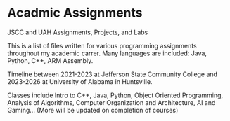 # Acadmic Assignments
JSCC and UAH Assignments, Projects, and Labs

This is a list of files written for various programming assignments throughout my academic carrer. Many languages are included: Java, Python, C++, ARM Assembly.

Timeline between 2021-2023 at Jefferson State Community College and 2023-2026 at University of Alabama in Huntsville.

Classes include Intro to C++, Java, Python, Object Oriented Programming, Analysis of Algorithms, Computer Organization and Architecture, AI and Gaming... (More will be updated on completion of courses)
